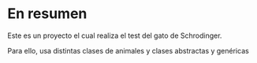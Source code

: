 # En resumen

Este es un proyecto el cual realiza el test del gato de Schrodinger.

Para ello, usa distintas clases de animales y clases abstractas y genéricas